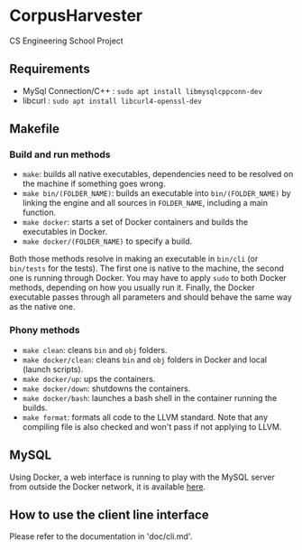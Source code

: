 # CorpusHarvester
CS Engineering School Project

## Requirements
- MySql Connection/C++ : `sudo apt install libmysqlcppconn-dev`
- libcurl : `sudo apt install libcurl4-openssl-dev`

## Makefile

### Build and run methods
- `make`: builds all native executables, dependencies need to be resolved on the machine if something goes wrong.
- `make bin/(FOLDER_NAME)`: builds an executable into `bin/(FOLDER_NAME)` by linking the engine and all sources in `FOLDER_NAME`, including a main function.
- `make docker`: starts a set of Docker containers and builds the executables in Docker.
- `make docker/(FOLDER_NAME)` to specify a build.

Both those methods resolve in making an executable in `bin/cli` (or `bin/tests` for the tests). The first one is native to the machine, the second one is running through Docker. You may have to apply `sudo` to both Docker methods, depending on how you usually run it. Finally, the Docker executable passes through all parameters and should behave the same way as the native one.

### Phony methods
- `make clean`: cleans `bin` and `obj` folders.
- `make docker/clean`: cleans `bin` and `obj` folders in Docker and local (launch scripts).
- `make docker/up`: ups the containers.
- `make docker/down`: shutdowns the containers.
- `make docker/bash`: launches a bash shell in the container running the builds.
- `make format`: formats all code to the LLVM standard. Note that any compiling file is also checked and won't pass if not applying to LLVM.

## MySQL
Using Docker, a web interface is running to play with the MySQL server from outside the Docker network, it is available [here](http://localhost:8080).

## How to use the client line interface
Please refer to the documentation in 'doc/cli.md'.
